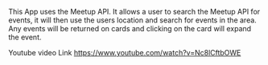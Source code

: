 This App uses the Meetup API. It allows a user to search the Meetup API for events, it will then use the users location and search for events in the area. Any events will be returned on cards and clicking on the card will expand the event.

Youtube video Link
https://www.youtube.com/watch?v=Nc8lCftbOWE

